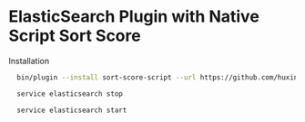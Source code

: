 # ElasticSearch Plugin with Native Script Sort Score

Installation

```bash
  bin/plugin --install sort-score-script --url https://github.com/huxinghai1988/sort-score-script/raw/master/target/releases/sort-score-script-1.1.2.zip

  service elasticsearch stop

  service elasticsearch start
```
